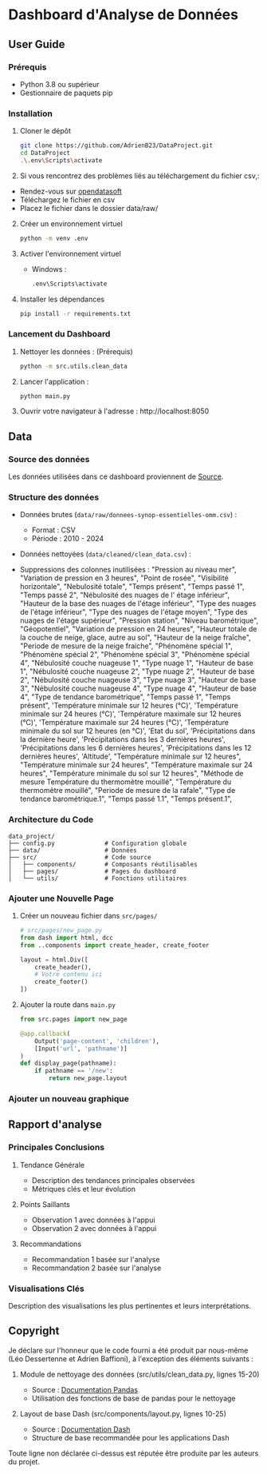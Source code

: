 # Dashboard d'Analyse de Données

## User Guide

### Prérequis
- Python 3.8 ou supérieur
- Gestionnaire de paquets pip

### Installation
1. Cloner le dépôt
   ```bash
   git clone https://github.com/AdrienB23/DataProject.git
   cd DataProject
   .\.env\Scripts\activate
   ```
   
2. Si vous rencontrez des problèmes liés au téléchargement du fichier csv,:
- Rendez-vous sur [opendatasoft](https://public.opendatasoft.com/explore/dataset/donnees-synop-essentielles-omm/export/?sort=date&location=2,-0.52734,-0.17578&basemap=jawg.light&dataChart=eyJxdWVyaWVzIjpbeyJjaGFydHMiOlt7InR5cGUiOiJjb2x1bW4iLCJmdW5jIjoiQVZHIiwieUF4aXMiOiJ0YyIsInNjaWVudGlmaWNEaXNwbGF5Ijp0cnVlLCJjb2xvciI6IiNGRjUxNUEifV0sInhBeGlzIjoiZGF0ZSIsIm1heHBvaW50cyI6IiIsInRpbWVzY2FsZSI6ImRheSIsInNvcnQiOiIiLCJjb25maWciOnsiZGF0YXNldCI6ImRvbm5lZXMtc3lub3AtZXNzZW50aWVsbGVzLW9tbSIsIm9wdGlvbnMiOnsic29ydCI6ImRhdGUifX19XSwiZGlzcGxheUxlZ2VuZCI6dHJ1ZSwiYWxpZ25Nb250aCI6dHJ1ZX0%3D)
- Téléchargez le fichier en csv 
- Placez le fichier dans le dossier data/raw/

2. Créer un environnement virtuel
   ```bash
   python -m venv .env
   ```

3. Activer l'environnement virtuel
   - Windows :
     ```bash
     .env\Scripts\activate
     ```

4. Installer les dépendances
   ```bash
   pip install -r requirements.txt
   ```

### Lancement du Dashboard
1. Nettoyer les données : (Prérequis)
   ```bash
   python -m src.utils.clean_data
   ```
2. Lancer l'application :
   ```bash
   python main.py
   ```
4. Ouvrir votre navigateur à l'adresse : http://localhost:8050

## Data

### Source des données
Les données utilisées dans ce dashboard proviennent de [Source](https://public.opendatasoft.com/explore/dataset/donnees-synop-essentielles-omm/table/?sort=date&dataChart=eyJxdWVyaWVzIjpbeyJjaGFydHMiOlt7InR5cGUiOiJjb2x1bW4iLCJmdW5jIjoiQVZHIiwieUF4aXMiOiJ0YyIsInNjaWVudGlmaWNEaXNwbGF5Ijp0cnVlLCJjb2xvciI6IiNGRjUxNUEifV0sInhBeGlzIjoiZGF0ZSIsIm1heHBvaW50cyI6IiIsInRpbWVzY2FsZSI6ImRheSIsInNvcnQiOiIiLCJjb25maWciOnsiZGF0YXNldCI6ImRvbm5lZXMtc3lub3AtZXNzZW50aWVsbGVzLW9tbSIsIm9wdGlvbnMiOnsic29ydCI6ImRhdGUifX19XSwiZGlzcGxheUxlZ2VuZCI6dHJ1ZSwiYWxpZ25Nb250aCI6dHJ1ZX0%3D&location=2,-0.52734,-0.17578&basemap=jawg.light).

### Structure des données
- Données brutes (`data/raw/donnees-synop-essentielles-omm.csv`) :
  - Format : CSV
  - Période : 2010 - 2024

- Données nettoyées (`data/cleaned/clean_data.csv`) :
- Suppressions des colonnes inutilisées : 
   "Pression au niveau mer",
   "Variation de pression en 3 heures",
   "Point de rosée",
   "Visibilité horizontale",
   "Nebulosité totale",
   "Temps présent",
   "Temps passé 1",
   "Temps passé 2",
   "Nébulosité  des nuages de l' étage inférieur",
   "Hauteur de la base des nuages de l'étage inférieur",
   "Type des nuages de l'étage inférieur",
   "Type des nuages de l'étage moyen",
   "Type des nuages de l'étage supérieur",
   "Pression station",
   "Niveau barométrique",
   "Géopotentiel",
   "Variation de pression en 24 heures",
   "Hauteur totale de la couche de neige, glace, autre au sol",
   "Hauteur de la neige fraîche",
   "Periode de mesure de la neige fraiche",
   "Phénomène spécial 1",
   "Phénomène spécial 2",
   "Phénomène spécial 3",
   "Phénomène spécial 4",
   "Nébulosité couche nuageuse 1",
   "Type nuage 1",
   "Hauteur de base 1",
   "Nébulosité couche nuageuse 2",
   "Type nuage 2",
   "Hauteur de base 2",
   "Nébulosité couche nuageuse 3",
   "Type nuage 3",
   "Hauteur de base 3",
   "Nébulosité couche nuageuse 4",
   "Type nuage 4",
   "Hauteur de base 4",
   "Type de tendance barométrique",
   "Temps passé 1",
   "Temps présent",
   'Température minimale sur 12 heures (°C)',
   'Température minimale sur 24 heures (°C)',
   'Température maximale sur 12 heures (°C)',
   'Température maximale sur 24 heures (°C)',
   'Température minimale du sol sur 12 heures (en °C)',
   'Etat du sol',
   'Précipitations dans la dernière heure',
   'Précipitations dans les 3 dernières heures',
   'Précipitations dans les 6 dernières heures',
   'Précipitations dans les 12 dernières heures',
   'Altitude',
   "Température minimale sur 12 heures",
   "Température minimale sur 24 heures",
   "Température maximale sur 24 heures",
   "Température minimale du sol sur 12 heures",
   "Méthode de mesure Température du thermomètre mouillé",
   "Température du thermomètre mouillé",
   "Periode de mesure de la rafale",
   "Type de tendance barométrique.1",
   "Temps passé 1.1",
   "Temps présent.1",

### Architecture du Code

```
data_project/
├── config.py              # Configuration globale
├── data/                  # Données
├── src/                   # Code source
│   ├── components/        # Composants réutilisables
│   ├── pages/             # Pages du dashboard
│   └── utils/             # Fonctions utilitaires
```

### Ajouter une Nouvelle Page

1. Créer un nouveau fichier dans `src/pages/`
   ```python
   # src/pages/new_page.py
   from dash import html, dcc
   from ..components import create_header, create_footer

   layout = html.Div([
       create_header(),
       # Votre contenu ici
       create_footer()
   ])
   ```

2. Ajouter la route dans `main.py`
   ```python
   from src.pages import new_page

   @app.callback(
       Output('page-content', 'children'),
       [Input('url', 'pathname')]
   )
   def display_page(pathname):
       if pathname == '/new':
           return new_page.layout
   ```
   
### Ajouter un nouveau graphique


## Rapport d'analyse

### Principales Conclusions

1. Tendance Générale
   - Description des tendances principales observées
   - Métriques clés et leur évolution

2. Points Saillants
   - Observation 1 avec données à l'appui
   - Observation 2 avec données à l'appui

3. Recommandations
   - Recommandation 1 basée sur l'analyse
   - Recommandation 2 basée sur l'analyse

### Visualisations Clés
Description des visualisations les plus pertinentes et leurs interprétations.

## Copyright

Je déclare sur l'honneur que le code fourni a été produit par nous-même (Léo Dessertenne et Adrien Baffioni), à l'exception des éléments suivants :

1. Module de nettoyage des données (src/utils/clean_data.py, lignes 15-20)
   - Source : [Documentation Pandas](https://pandas.pydata.org/docs/)
   - Utilisation des fonctions de base de pandas pour le nettoyage

2. Layout de base Dash (src/components/layout.py, lignes 10-25)
   - Source : [Documentation Dash](https://dash.plotly.com/)
   - Structure de base recommandée pour les applications Dash

Toute ligne non déclarée ci-dessus est réputée être produite par les auteurs du projet.